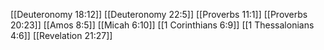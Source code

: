 [[Deuteronomy 18:12]]
[[Deuteronomy 22:5]]
[[Proverbs 11:1]]
[[Proverbs 20:23]]
[[Amos 8:5]]
[[Micah 6:10]]
[[1 Corinthians 6:9]]
[[1 Thessalonians 4:6]]
[[Revelation 21:27]]
